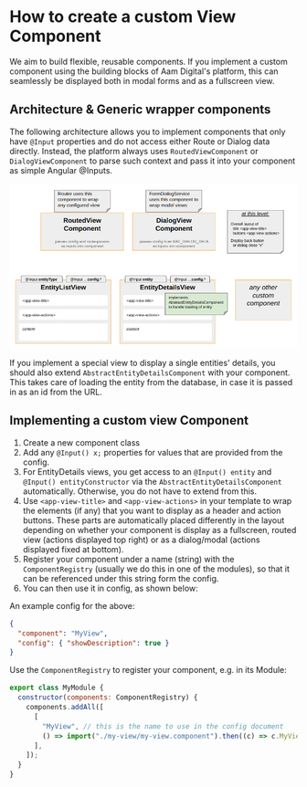 # How to create a custom View Component
We aim to build flexible, reusable components.
If you implement a custom component using the building blocks of Aam Digital's platform, this can seamlessly be displayed both in modal forms and as a fullscreen view.

## Architecture & Generic wrapper components
The following architecture allows you to implement components that only have `@Input` properties
and do not access either Route or Dialog data directly.
Instead, the platform always uses `RoutedViewComponent` or `DialogViewComponent` to parse such context and pass it into your component as simple Angular @Inputs.

![](../../images/routed-views.png)

If you implement a special view to display a single entities' details, you should also extend `AbstractEntityDetailsComponent` with your component.
This takes care of loading the entity from the database, in case it is passed in as an id from the URL.

## Implementing a custom view Component

1. Create a new component class
2. Add any `@Input() x;` properties for values that are provided from the config.
3. For EntityDetails views, you get access to an `@Input() entity` and `@Input() entityConstructor` via the `AbstractEntityDetailsComponent` automatically. Otherwise, you do not have to extend from this.
4. Use `<app-view-title>` and `<app-view-actions>` in your template to wrap the elements (if any) that you want to display as a header and action buttons.
These parts are automatically placed differently in the layout depending on whether your component is display as a fullscreen, routed view (actions displayed top right) or as a dialog/modal (actions displayed fixed at bottom).
5. Register your component under a name (string) with the `ComponentRegistry` (usually we do this in one of the modules), so that it can be referenced under this string form the config.
6. You can then use it in config, as shown below:

An example config for the above:
```json
{
  "component": "MyView",
  "config": { "showDescription": true } 
}
```

Use the `ComponentRegistry` to register your component,
e.g. in its Module:
```javascript
export class MyModule {
  constructor(components: ComponentRegistry) {
    components.addAll([
      [
        "MyView", // this is the name to use in the config document 
        () => import("./my-view/my-view.component").then((c) => c.MyViewComponent),
      ],
    ]);
  }
}
```
